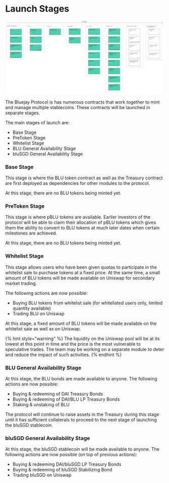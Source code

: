 # Launch Stages

![Contracts deployed in different stages of launch](../.gitbook/assets/image.png)

The Bluejay Protocol is has numerous contracts that work together to mint and manage multiple stablecoins. These contracts will be launched in separate stages.

The main stages of launch are:

* Base Stage
* PreToken Stage
* Whitelist Stage
* BLU General Availability Stage
* bluSGD General Availability Stage

### Base Stage

This stage is where the BLU token contract as well as the Treasury contract are first deployed as dependencies for other modules to the protocol.&#x20;

At this stage, there are no BLU tokens being minted yet.

### PreToken Stage

This stage is where pBLU tokens are available. Earlier investors of the protocol will be able to claim their allocation of pBLU tokens which gives them the ability to convert to BLU tokens at much later dates when certain milestones are achieved.&#x20;

At this stage, there are no BLU tokens being minted yet.

### Whitelist Stage

This stage allows users who have been given quotas to participate in the whitelist sale to purchase tokens at a fixed price. At the same time, a small amount of BLU tokens will be made available on Uniswap for secondary market trading.&#x20;

The following actions are now possible:

* Buying BLU tokens from whitelist sale (for whitelisted users only, limited quantity available)
* Trading BLU on Uniswap

At this stage, a fixed amount of BLU tokens will be made available on the whitelist sale as well as on Uniswap.&#x20;

{% hint style="warning" %}
The liquidity on the Uniswap pool will be at its lowest at this point in time and the price is the most vulnerable to speculative trades. The team may be working on a separate module to deter and reduce the impact of such activities.
{% endhint %}

### BLU General Availability Stage

At this stage, the BLU bonds are made available to anyone. The following actions are now possible:

* Buying & redeeming of DAI Treasury Bonds
* Buying & redeeming of DAI/BLU LP Treasury Bonds
* Staking & unstaking of BLU

The protocol will continue to raise assets in the Treasury during this stage until it has sufficient collaterals to proceed to the next stage of launching the bluSGD stablecoin.&#x20;

### bluSGD General Availability Stage

At this stage, the bluSGD stablecoin will be made available to anyone. The following actions are now possible (on top of previous actions):

* Buying & redeeming DAI/bluSGD LP Treasury Bonds
* Buying & redeeming of bluSGD Stabilizing Bond
* Trading bluSGD on Uniswap

